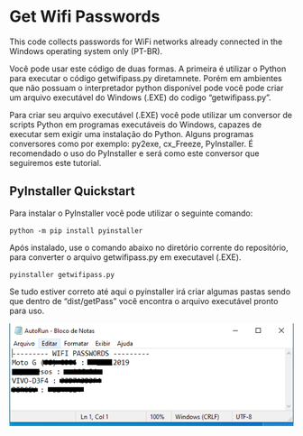 # Get Wifi Passwords
This code collects passwords for WiFi networks already connected in the Windows operating system only (PT-BR).

Você pode usar este código de duas formas. A primeira é utilizar o Python para executar o código getwifipass.py diretamnete. Porém em ambientes que não possuam o interpretador python disponível pode você pode criar um arquivo executável do Windows (.EXE) do codigo “getwifipass.py”.

Para criar seu arquivo executável (.EXE) você pode utilizar um conversor de scripts Python em programas executáveis ​​do Windows, capazes de executar sem exigir uma instalação do Python. Alguns programas conversores como por exemplo: py2exe, cx_Freeze, PyInstaller. É recomendado o uso do PyInstaller e será como este conversor que seguiremos este tutorial.

## PyInstaller Quickstart
Para instalar o PyInstaller você pode utilizar o seguinte comando:
```
python -m pip install pyinstaller
```

Após instalado, use o comando abaixo no diretório corrente do repositório, para converter o arquivo getwifipass.py em executavel (.EXE). 
```
pyinstaller getwifipass.py
```

Se tudo estiver correto até aqui o pyinstaller irá criar algumas pastas sendo que dentro de “dist/getPass” você encontra o arquivo executável pronto para uso.

![img](autorun_img.PNG)
